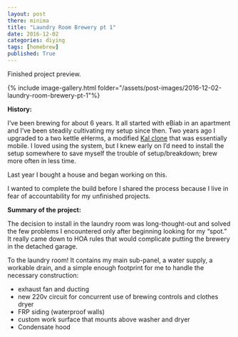 ```yaml
---
layout: post
there: minima
title: "Laundry Room Brewery pt 1"
date: 2016-12-02
categories: diying
tags: [homebrew]  
published: True
---
```


Finished project preview.

{% include image-gallery.html folder="/assets/post-images/2016-12-02-laundry-room-brewery-pt-1"%}

<!--
{% capture gallery1 %}"/assets/post-images/{{ page.date | date: "%Y-%m-%d" }}-{{ page.title | remove: " .markdown"  | remove: " -" | replace: " ", "-" | downcase }}"{% endcapture %}
{% include image-gallery.html folder=gallery1 %}
-->

**History:**
<!-- excerpt -->

I’ve been brewing for about 6 years. It all started with eBiab in an apartment and I’ve been steadily cultivating my setup since then. Two years ago I upgraded to a two kettle eHerms, a modified [Kal clone](http://www.theelectricbrewery.com/) that was essentially mobile. I loved using the system, but I knew early on I’d need to install the setup somewhere to save myself the trouble of setup/breakdown; brew more often in less time.

<!-- excerpt -->

Last year I bought a house and began working on this.

I wanted to complete the build before I shared the process because I live in fear of accountability for my unfinished projects.

**Summary of the project:**

The decision to install in the laundry room was long-thought-out and solved the few problems I encountered only after beginning looking for my “spot.” It really came down to HOA rules that would complicate putting the brewery in the detached garage.

To the laundry room! It contains my main sub-panel, a water supply, a workable drain, and a simple enough footprint for me to handle the necessary construction:

- exhaust fan and ducting
- new 220v circuit for concurrent use of brewing controls and clothes dryer
- FRP siding (waterproof walls)
- custom work surface that mounts above washer and dryer
- Condensate hood
